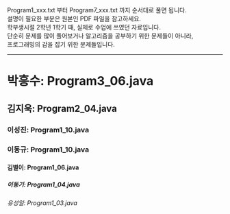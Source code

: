 Program1_xxx.txt 부터 Program7_xxx.txt 까지 순서대로 풀면 됩니다.  
설명이 필요한 부분은 원본인 PDF 파일을 참고하세요.  
학부생시절 2학년 1학기 때, 실제로 수업에 쓰였던 자료입니다.  
단순히 문제를 많이 풀어보거나 알고리즘을 공부하기 위한 문제들이 아니라,  
프로그래밍의 감을 잡기 위한 문제들입니다.  
  
---------------------------------------------------------  
  
# 박흥수: Program3_06.java  
## 김지욱: Program2_04.java  
### 이성진: Program1_10.java  
### 이동규: Program1_10.java  
#### 김별이: Program1_06.java  
##### 이동기: Program1_04.java  
###### 유성일: Program1_03.java   
